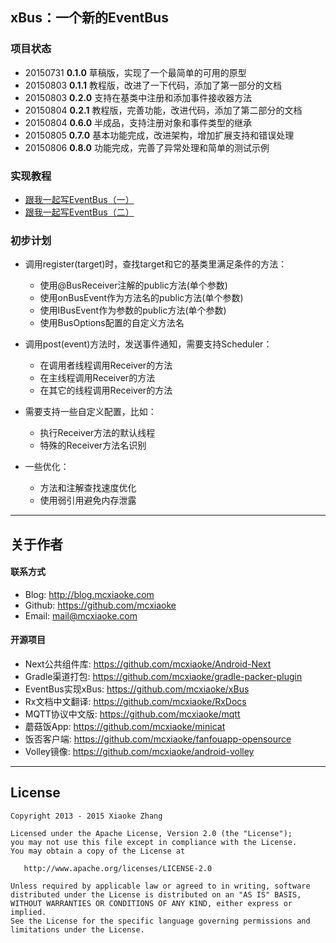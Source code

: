 ## xBus：一个新的EventBus


### 项目状态

* 20150731 **0.1.0** 草稿版，实现了一个最简单的可用的原型
* 20150803 **0.1.1** 教程版，改进了一下代码，添加了第一部分的文档
* 20150803 **0.2.0** 支持在基类中注册和添加事件接收器方法
* 20150804 **0.2.1** 教程版，完善功能，改进代码，添加了第二部分的文档
* 20150804 **0.6.0** 半成品，支持注册对象和事件类型的继承
* 20150805 **0.7.0** 基本功能完成，改进架构，增加扩展支持和错误处理
* 20150806 **0.8.0** 功能完成，完善了异常处理和简单的测试示例

### 实现教程

* [跟我一起写EventBus（一）](docs/how-to-write-an-eventbus-part1.md)
* [跟我一起写EventBus（二）](docs/how-to-write-an-eventbus-part2.md)

### 初步计划
 
* 调用register(target)时，查找target和它的基类里满足条件的方法：

    * 使用@BusReceiver注解的public方法(单个参数)
    * 使用onBusEvent作为方法名的public方法(单个参数)
    * 使用IBusEvent作为参数的public方法(单个参数)
    * 使用BusOptions配置的自定义方法名

* 调用post(event)方法时，发送事件通知，需要支持Scheduler：

    * 在调用者线程调用Receiver的方法
    * 在主线程调用Receiver的方法
    * 在其它的线程调用Receiver的方法

* 需要支持一些自定义配置，比如：

    * 执行Receiver方法的默认线程
    * 特殊的Receiver方法名识别

* 一些优化：

    * 方法和注解查找速度优化
    * 使用弱引用避免内存泄露

------

## 关于作者

#### 联系方式
* Blog: <http://blog.mcxiaoke.com>
* Github: <https://github.com/mcxiaoke>
* Email: [mail@mcxiaoke.com](mailto:mail@mcxiaoke.com)

#### 开源项目

* Next公共组件库: <https://github.com/mcxiaoke/Android-Next>
* Gradle渠道打包: <https://github.com/mcxiaoke/gradle-packer-plugin>
* EventBus实现xBus: <https://github.com/mcxiaoke/xBus>
* Rx文档中文翻译: <https://github.com/mcxiaoke/RxDocs>
* MQTT协议中文版: <https://github.com/mcxiaoke/mqtt>
* 蘑菇饭App: <https://github.com/mcxiaoke/minicat>
* 饭否客户端: <https://github.com/mcxiaoke/fanfouapp-opensource>
* Volley镜像: <https://github.com/mcxiaoke/android-volley>

------

## License

    Copyright 2013 - 2015 Xiaoke Zhang

    Licensed under the Apache License, Version 2.0 (the "License");
    you may not use this file except in compliance with the License.
    You may obtain a copy of the License at

       http://www.apache.org/licenses/LICENSE-2.0

    Unless required by applicable law or agreed to in writing, software
    distributed under the License is distributed on an "AS IS" BASIS,
    WITHOUT WARRANTIES OR CONDITIONS OF ANY KIND, either express or implied.
    See the License for the specific language governing permissions and
    limitations under the License.

